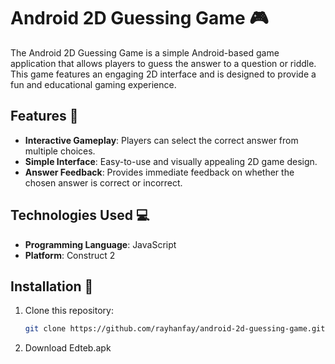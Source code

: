 # Android 2D Guessing Game 🎮

The Android 2D Guessing Game is a simple Android-based game application that allows players to guess the answer to a question or riddle. This game features an engaging 2D interface and is designed to provide a fun and educational gaming experience.

## Features 📝
- **Interactive Gameplay**: Players can select the correct answer from multiple choices.
- **Simple Interface**: Easy-to-use and visually appealing 2D game design.
- **Answer Feedback**: Provides immediate feedback on whether the chosen answer is correct or incorrect.

## Technologies Used 💻
- **Programming Language**: JavaScript
- **Platform**: Construct 2

## Installation 📲

1. Clone this repository:
   ```bash
   git clone https://github.com/rayhanfay/android-2d-guessing-game.git

2. Download Edteb.apk
  
